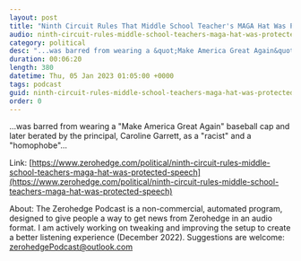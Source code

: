 ```yaml
---
layout: post
title: "Ninth Circuit Rules That Middle School Teacher's MAGA Hat Was Protected Speech"
audio: ninth-circuit-rules-middle-school-teachers-maga-hat-was-protected-speech-0
category: political
desc: "...was barred from wearing a &quot;Make America Great Again&quot; baseball cap and later berated by the principal, Caroline Garrett, as a &quot;racist&quot; and a &quot;homophobe&quot;..."
duration: 00:06:20
length: 380
datetime: Thu, 05 Jan 2023 01:05:00 +0000
tags: podcast
guid: ninth-circuit-rules-middle-school-teachers-maga-hat-was-protected-speech-0
order: 0
---
```

...was barred from wearing a &quot;Make America Great Again&quot; baseball cap and later berated by the principal, Caroline Garrett, as a &quot;racist&quot; and a &quot;homophobe&quot;...

Link: [https://www.zerohedge.com/political/ninth-circuit-rules-middle-school-teachers-maga-hat-was-protected-speech](https://www.zerohedge.com/political/ninth-circuit-rules-middle-school-teachers-maga-hat-was-protected-speech)

About: The Zerohedge Podcast is a non-commercial, automated program, designed to give people a way to get news from Zerohedge in an audio format.  I am actively working on tweaking and improving the setup to create a better listening experience (December 2022).  Suggestions are welcome: [zerohedgePodcast@outlook.com](mailto:zerohedgePodcast@outlook.com)